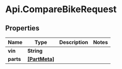 # Api.CompareBikeRequest

## Properties

Name | Type | Description | Notes
------------ | ------------- | ------------- | -------------
**vin** | **String** |  | 
**parts** | [**[PartMeta]**](PartMeta.md) |  | 


